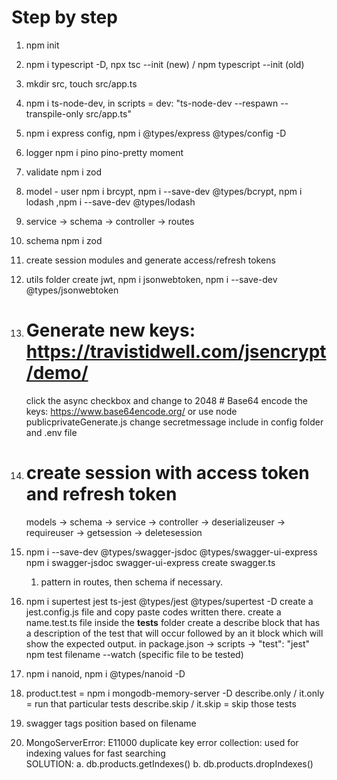 # Step by step

1.  npm init
2.  npm i typescript -D, npx tsc --init (new) / npm typescript --init (old)
3.  mkdir src, touch src/app.ts
4.  npm i ts-node-dev, in scripts = dev: "ts-node-dev --respawn --transpile-only src/app.ts"
5.  npm i express config, npm i @types/express @types/config -D
6.  logger npm i pino pino-pretty moment
7.  validate npm i zod
8.  model - user npm i brcypt, npm i --save-dev @types/bcrypt, npm i lodash ,npm i --save-dev @types/lodash
9.  service -> schema -> controller -> routes
10. schema npm i zod
11. create session modules and generate access/refresh tokens
12. utils folder create jwt, npm i jsonwebtoken, npm i --save-dev @types/jsonwebtoken
13. # Generate new keys: https://travistidwell.com/jsencrypt/demo/
    click the async checkbox and change to 2048 # Base64 encode the keys: https://www.base64encode.org/
    or use node publicprivateGenerate.js change secretmessage
    include in config folder and .env file
14. # create session with access token and refresh token

    models -> schema -> service -> controller -> deserializeuser
    -> requireuser -> getsession -> deletesession

15. npm i --save-dev @types/swagger-jsdoc @types/swagger-ui-express
    npm i swagger-jsdoc swagger-ui-express
    create swagger.ts

    1. pattern in routes, then schema if necessary.

16. npm i supertest jest ts-jest @types/jest @types/supertest -D
    create a jest.config.js file and copy paste codes written there.
    create a name.test.ts file inside the **tests** folder
    create a describe block that has a description of the test that will occur followed by an it block which will show the expected output.
    in package.json -> scripts -> "test": "jest"
    npm test filename --watch (specific file to be tested)

17. npm i nanoid, npm i @types/nanoid -D

18. product.test = npm i mongodb-memory-server -D
    describe.only / it.only = run that particular tests
    describe.skip / it.skip = skip those tests

19. swagger tags position based on filename

20. MongoServerError: E11000 duplicate key error collection: used for indexing values for fast searching  
    SOLUTION:
    a. db.products.getIndexes()
    b. db.products.dropIndexes()

